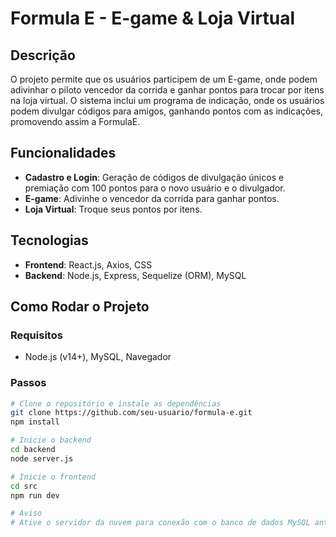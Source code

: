 # Formula E - E-game & Loja Virtual

## Descrição

O projeto permite que os usuários participem de um E-game, onde podem adivinhar o piloto vencedor da corrida e ganhar pontos para trocar por itens na loja virtual. O sistema inclui um programa de indicação, onde os usuários podem divulgar códigos para amigos, ganhando pontos com as indicações, promovendo assim a FormulaE.

## Funcionalidades

- **Cadastro e Login**: Geração de códigos de divulgação únicos e premiação com 100 pontos para o novo usuário e o divulgador.
- **E-game**: Adivinhe o vencedor da corrida para ganhar pontos.
- **Loja Virtual**: Troque seus pontos por itens.

## Tecnologias

- **Frontend**: React.js, Axios, CSS
- **Backend**: Node.js, Express, Sequelize (ORM), MySQL

## Como Rodar o Projeto

### Requisitos

- Node.js (v14+), MySQL, Navegador

### Passos

```bash
# Clone o repositório e instale as dependências
git clone https://github.com/seu-usuario/formula-e.git
npm install

# Inicie o backend
cd backend
node server.js

# Inicie o frontend
cd src
npm run dev

# Aviso
# Ative o servidor da nuvem para conexão com o banco de dados MySQL antes de iniciar a aplicação.

